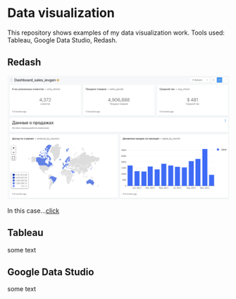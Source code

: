 # Data visualization

This repository shows examples of my data visualization work. Tools used: Tableau, Google Data Studio, Redash.

## Redash

![alt text](https://github.com/ievgen-u/visualization/blob/main/redash.png)

In this case...[click](https://redash.lab.karpov.courses/dashboards/544-dashboard_sales_ievgen)


## Tableau
some text

## Google Data Studio
some text

